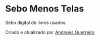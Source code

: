 # Sebo Menos Telas

Sebo digital de livros usados.

Criado e atualizado por [Andrews Guerreiro](https://github.com/andguerreiro)
